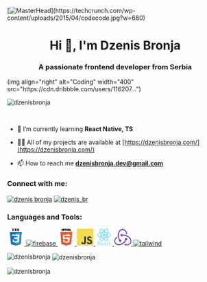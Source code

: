 [![MasterHead](https://1.bp.blogspot.com/-7A4WynwLsM...)](https://techcrunch.com/wp-content/uploads/2015/04/codecode.jpg?w=680)

<h1 align="center">Hi 👋, I'm Dzenis Bronja</h1>
<h3 align="center">A passionate frontend developer from Serbia</h3>
(img align="right" alt="Coding" width="400" src="https://cdn.dribbble.com/users/116207...")

<p align="left"> <img src="https://komarev.com/ghpvc/?username=dzenisbronja&label=Profile%20views&color=0e75b6&style=flat" alt="dzenisbronja" /> </p>

<p align="left"> <a href="https://twitter.com/" target="blank"><img src="https://img.shields.io/twitter/follow/?logo=twitter&style=for-the-badge" alt="" /></a> </p>

- 🌱 I’m currently learning **React Native, TS**

- 👨‍💻 All of my projects are available at [https://dzenisbronja.com/](https://dzenisbronja.com/)

- 📫 How to reach me **dzenisbronja.dev@gmail.com**

<h3 align="left">Connect with me:</h3>
<p align="left">
<a href="https://linkedin.com/in/dzenis bronja" target="blank"><img align="center" src="https://raw.githubusercontent.com/rahuldkjain/github-profile-readme-generator/master/src/images/icons/Social/linked-in-alt.svg" alt="dzenis bronja" height="30" width="40" /></a>
<a href="https://instagram.com/dzenis_br" target="blank"><img align="center" src="https://raw.githubusercontent.com/rahuldkjain/github-profile-readme-generator/master/src/images/icons/Social/instagram.svg" alt="dzenis_br" height="30" width="40" /></a>
</p>

<h3 align="left">Languages and Tools:</h3>
<p align="left"> <a href="https://www.w3schools.com/css/" target="_blank" rel="noreferrer"> <img src="https://raw.githubusercontent.com/devicons/devicon/master/icons/css3/css3-original-wordmark.svg" alt="css3" width="40" height="40"/> </a> <a href="https://firebase.google.com/" target="_blank" rel="noreferrer"> <img src="https://www.vectorlogo.zone/logos/firebase/firebase-icon.svg" alt="firebase" width="40" height="40"/> </a> <a href="https://www.w3.org/html/" target="_blank" rel="noreferrer"> <img src="https://raw.githubusercontent.com/devicons/devicon/master/icons/html5/html5-original-wordmark.svg" alt="html5" width="40" height="40"/> </a> <a href="https://developer.mozilla.org/en-US/docs/Web/JavaScript" target="_blank" rel="noreferrer"> <img src="https://raw.githubusercontent.com/devicons/devicon/master/icons/javascript/javascript-original.svg" alt="javascript" width="40" height="40"/> </a> <a href="https://reactjs.org/" target="_blank" rel="noreferrer"> <img src="https://raw.githubusercontent.com/devicons/devicon/master/icons/react/react-original-wordmark.svg" alt="react" width="40" height="40"/> </a> <a href="https://redux.js.org" target="_blank" rel="noreferrer"> <img src="https://raw.githubusercontent.com/devicons/devicon/master/icons/redux/redux-original.svg" alt="redux" width="40" height="40"/> </a> <a href="https://tailwindcss.com/" target="_blank" rel="noreferrer"> <img src="https://www.vectorlogo.zone/logos/tailwindcss/tailwindcss-icon.svg" alt="tailwind" width="40" height="40"/> </a> </p>

<p><img align="left" src="https://github-readme-stats.vercel.app/api/top-langs?username=dzenisbronja&show_icons=true&locale=en&layout=compact" alt="dzenisbronja" /></p>

<p>&nbsp;<img align="center" src="https://github-readme-stats.vercel.app/api?username=dzenisbronja&show_icons=true&locale=en" alt="dzenisbronja" /></p>

<p><img align="center" src="https://github-readme-streak-stats.herokuapp.com/?user=dzenisbronja&" alt="dzenisbronja" /></p>
